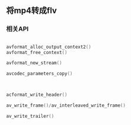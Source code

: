 ## 将mp4转成flv

### 相关API

```cpp

avformat_alloc_output_context2()
avformat_free_context()

avformat_new_stream()

avcodec_parameters_copy()



acformat_write_header()

av_write_frame()/av_interleaved_write_frame()

av_write_trailer()

```

